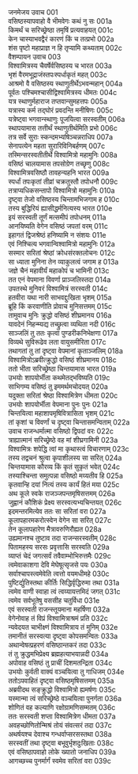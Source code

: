 जनमेजय उवाच	001  
वसिष्ठस्यापवाहो वै भीमवेगः कथं नु सः	001a  
किमर्थं च सरिच्छ्रेष्ठा तमृषिं प्रत्यवाहयत्	001c  
केन चास्याभवद्वैरं कारणं किं च तत्प्रभो	002a  
शंस पृष्टो महाप्राज्ञ न हि तृप्यामि कथ्यताम्	002c  
वैशम्पायन उवाच	003  
विश्वामित्रस्य चैवर्षेर्वसिष्ठस्य च भारत	003a  
भृशं वैरमभूद्राजंस्तपःस्पर्धाकृतं महत्	003c  
आश्रमो वै वसिष्ठस्य स्थाणुतीर्थेऽभवन्महान्	004a  
पूर्वतः पश्चिमश्चासीद्विश्वामित्रस्य धीमतः	004c  
यत्र स्थाणुर्महाराज तप्तवान्सुमहत्तपः	005a  
यत्रास्य कर्म तद्घोरं प्रवदन्ति मनीषिणः	005c  
यत्रेष्ट्वा भगवान्स्थाणुः पूजयित्वा सरस्वतीम्	006a  
स्थापयामास तत्तीर्थं स्थाणुतीर्थमिति प्रभो	006c  
तत्र सर्वे सुराः स्कन्दमभ्यषिञ्चन्नराधिप	007a  
सेनापत्येन महता सुरारिविनिबर्हणम्	007c  
तस्मिन्सरस्वतीतीर्थे विश्वामित्रो महामुनिः	008a  
वसिष्ठं चालयामास तपसोग्रेण तच्छृणु	008c  
विश्वामित्रवसिष्ठौ तावहन्यहनि भारत	009a  
स्पर्धां तपःकृतां तीव्रां चक्रतुस्तौ तपोधनौ	009c  
तत्राप्यधिकसन्तापो विश्वामित्रो महामुनिः	010a  
दृष्ट्वा तेजो वसिष्ठस्य चिन्तामभिजगाम ह	010c  
तस्य बुद्धिरियं ह्यासीद्धर्मनित्यस्य भारत	010e  
इयं सरस्वती तूर्णं मत्समीपं तपोधनम्	011a  
आनयिष्यति वेगेन वसिष्ठं जपतां वरम्	011c  
इहागतं द्विजश्रेष्ठं हनिष्यामि न संशयः	011e  
एवं निश्चित्य भगवान्विश्वामित्रो महामुनिः	012a  
सस्मार सरितां श्रेष्ठां क्रोधसंरक्तलोचनः	012c  
सा ध्याता मुनिना तेन व्याकुलत्वं जगाम ह	013a  
जज्ञे चैनं महावीर्यं महाकोपं च भामिनी	013c  
तत एनं वेपमाना विवर्णा प्राञ्जलिस्तदा	014a  
उपतस्थे मुनिवरं विश्वामित्रं सरस्वती	014c  
हतवीरा यथा नारी साभवद्दुःखिता भृशम्	015a  
ब्रूहि किं करवाणीति प्रोवाच मुनिसत्तमम्	015c  
तामुवाच मुनिः क्रुद्धो वसिष्ठं शीघ्रमानय	016a  
यावदेनं निहन्म्यद्य तच्छ्रुत्वा व्यथिता नदी	016c  
साञ्जलिं तु ततः कृत्वा पुण्डरीकनिभेक्षणा	017a  
विव्यथे सुविरूढेव लता वायुसमीरिता	017c  
तथागतां तु तां दृष्ट्वा वेपमानां कृताञ्जलिम्	018a  
विश्वामित्रोऽब्रवीत्क्रुद्धो वसिष्ठं शीघ्रमानय	018c  
ततो भीता सरिच्छ्रेष्ठा चिन्तयामास भारत	019a  
उभयोः शापयोर्भीता कथमेतद्भविष्यति	019c  
साभिगम्य वसिष्ठं तु इममर्थमचोदयत्	020a  
यदुक्ता सरितां श्रेष्ठा विश्वामित्रेण धीमता	020c  
उभयोः शापयोर्भीता वेपमाना पुनः पुनः	021a  
चिन्तयित्वा महाशापमृषिवित्रासिता भृशम्	021c  
तां कृशां च विवर्णां च दृष्ट्वा चिन्तासमन्विताम्	022a  
उवाच राजन्धर्मात्मा वसिष्ठो द्विपदां वरः	022c  
त्राह्यात्मानं सरिच्छ्रेष्ठे वह मां शीघ्रगामिनी	023a  
विश्वामित्रः शपेद्धि त्वां मा कृथास्त्वं विचारणाम्	023c  
तस्य तद्वचनं श्रुत्वा कृपाशीलस्य सा सरित्	024a  
चिन्तयामास कौरव्य किं कृतं सुकृतं भवेत्	024c  
तस्याश्चिन्ता समुत्पन्ना वसिष्ठो मय्यतीव हि	025a  
कृतवान्हि दयां नित्यं तस्य कार्यं हितं मया	025c  
अथ कूले स्वके राजञ्जपन्तमृषिसत्तमम्	026a  
जुह्वानं कौशिकं प्रेक्ष्य सरस्वत्यभ्यचिन्तयत्	026c  
इदमन्तरमित्येव ततः सा सरितां वरा	027a  
कूलापहारमकरोत्स्वेन वेगेन सा सरित्	027c  
तेन कूलापहारेण मैत्रावरुणिरौह्यत	028a  
उह्यमानश्च तुष्टाव तदा राजन्सरस्वतीम्	028c  
पितामहस्य सरसः प्रवृत्तासि सरस्वति	029a  
व्याप्तं चेदं जगत्सर्वं तवैवाम्भोभिरुत्तमैः	029c  
त्वमेवाकाशगा देवि मेघेषूत्सृजसे पयः	030a  
सर्वाश्चापस्त्वमेवेति त्वत्तो वयमधीमहे	030c  
पुष्टिर्द्युतिस्तथा कीर्तिः सिद्धिर्वृद्धिरुमा तथा	031a  
त्वमेव वाणी स्वाहा त्वं त्वय्यायत्तमिदं जगत्	031c  
त्वमेव सर्वभूतेषु वससीह चतुर्विधा	031e  
एवं सरस्वती राजन्स्तूयमाना महर्षिणा	032a  
वेगेनोवाह तं विप्रं विश्वामित्राश्रमं प्रति	032c  
न्यवेदयत चाभीक्ष्णं विश्वामित्राय तं मुनिम्	032e  
तमानीतं सरस्वत्या दृष्ट्वा कोपसमन्वितः	033a  
अथान्वेषत्प्रहरणं वसिष्ठान्तकरं तदा	033c  
तं तु क्रुद्धमभिप्रेक्ष्य ब्रह्महत्याभयान्नदी	034a  
अपोवाह वसिष्ठं तु प्राचीं दिशमतन्द्रिता	034c  
उभयोः कुर्वती वाक्यं वञ्चयित्वा तु गाधिजम्	034e  
ततोऽपवाहितं दृष्ट्वा वसिष्ठमृषिसत्तमम्	035a  
अब्रवीदथ सङ्क्रुद्धो विश्वामित्रो ह्यमर्षणः	035c  
यस्मान्मा त्वं सरिच्छ्रेष्ठे वञ्चयित्वा पुनर्गता	036a  
शोणितं वह कल्याणि रक्षोग्रामणिसम्मतम्	036c  
ततः सरस्वती शप्ता विश्वामित्रेण धीमता	037a  
अवहच्छोणितोन्मिश्रं तोयं संवत्सरं तदा	037c  
अथर्षयश्च देवाश्च गन्धर्वाप्सरसस्तथा	038a  
सरस्वतीं तथा दृष्ट्वा बभूवुर्भृशदुःखिताः	038c  
एवं वसिष्ठापवाहो लोके ख्यातो जनाधिप	039a  
आगच्छच्च पुनर्मार्गं स्वमेव सरितां वरा	039c  
